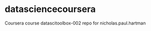 datasciencecoursera
===================

Coursera course datascitoolbox-002 repo for nicholas.paul.hartman
